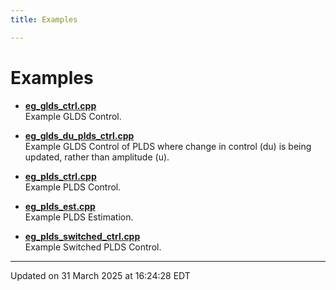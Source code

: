 ```yaml
---
title: Examples

---
```


# Examples







- **[eg_glds_ctrl.cpp](/lds-ctrl-est/docs/api/examples/eg_glds_ctrl_8cpp-example/#example-eg-glds-ctrl.cpp)** <br>Example GLDS Control. 





- **[eg_glds_du_plds_ctrl.cpp](/lds-ctrl-est/docs/api/examples/eg_glds_du_plds_ctrl_8cpp-example/#example-eg-glds-du-plds-ctrl.cpp)** <br>Example GLDS Control of PLDS where change in control (du) is being updated, rather than amplitude (u). 





- **[eg_plds_ctrl.cpp](/lds-ctrl-est/docs/api/examples/eg_plds_ctrl_8cpp-example/#example-eg-plds-ctrl.cpp)** <br>Example PLDS Control. 





- **[eg_plds_est.cpp](/lds-ctrl-est/docs/api/examples/eg_plds_est_8cpp-example/#example-eg-plds-est.cpp)** <br>Example PLDS Estimation. 





- **[eg_plds_switched_ctrl.cpp](/lds-ctrl-est/docs/api/examples/eg_plds_switched_ctrl_8cpp-example/#example-eg-plds-switched-ctrl.cpp)** <br>Example Switched PLDS Control. 





-------------------------------

Updated on 31 March 2025 at 16:24:28 EDT
